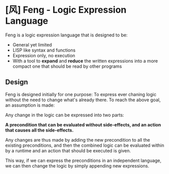 # [风] Feng - Logic Expression Language

Feng is a logic expression language that is designed to be:
- General yet limited
- LISP like syntax and functions
- Expression only, no execution
- With a tool to __expand__ and __reduce__ the written expressions into a more compact one that should be read by other programs

## Design

Feng is designed initially for one purpose: To express ever chaning logic without the need to change what's already there.
To reach the above goal, an assumption is made:

Any change in the logic can be expressed into two parts:

__A precondition that can be evaluated without side-effects, and an action that causes all the side-effects.__

Any changes are thus made by adding the new precondition to all the existing preconditions, and then the combined logic can be evaluated within by a runtime and an action that should be executed is given.

This way, if we can express the preconditions in an independent language, we can then change the logic by simply appending new expressions.
